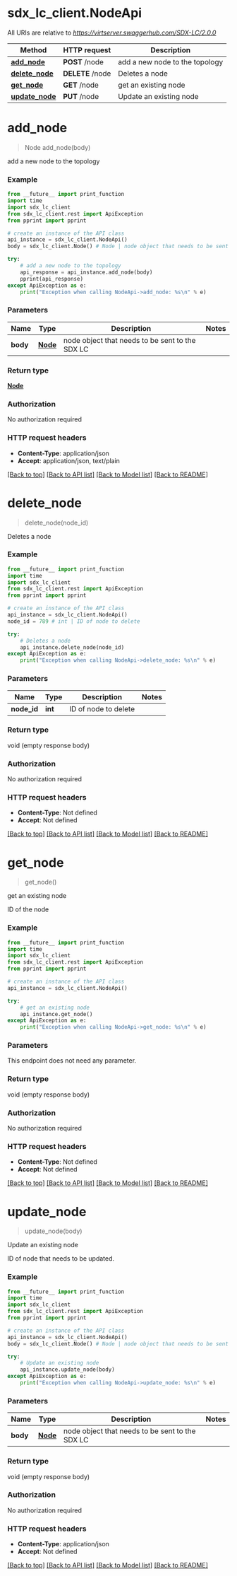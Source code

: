 # sdx_lc_client.NodeApi

All URIs are relative to *https://virtserver.swaggerhub.com/SDX-LC/2.0.0*

Method | HTTP request | Description
------------- | ------------- | -------------
[**add_node**](NodeApi.md#add_node) | **POST** /node | add a new node to the topology
[**delete_node**](NodeApi.md#delete_node) | **DELETE** /node | Deletes a node
[**get_node**](NodeApi.md#get_node) | **GET** /node | get an existing node
[**update_node**](NodeApi.md#update_node) | **PUT** /node | Update an existing node

# **add_node**
> Node add_node(body)

add a new node to the topology

### Example
```python
from __future__ import print_function
import time
import sdx_lc_client
from sdx_lc_client.rest import ApiException
from pprint import pprint

# create an instance of the API class
api_instance = sdx_lc_client.NodeApi()
body = sdx_lc_client.Node() # Node | node object that needs to be sent to the SDX LC

try:
    # add a new node to the topology
    api_response = api_instance.add_node(body)
    pprint(api_response)
except ApiException as e:
    print("Exception when calling NodeApi->add_node: %s\n" % e)
```

### Parameters

Name | Type | Description  | Notes
------------- | ------------- | ------------- | -------------
 **body** | [**Node**](Node.md)| node object that needs to be sent to the SDX LC | 

### Return type

[**Node**](Node.md)

### Authorization

No authorization required

### HTTP request headers

 - **Content-Type**: application/json
 - **Accept**: application/json, text/plain

[[Back to top]](#) [[Back to API list]](../README.md#documentation-for-api-endpoints) [[Back to Model list]](../README.md#documentation-for-models) [[Back to README]](../README.md)

# **delete_node**
> delete_node(node_id)

Deletes a node

### Example
```python
from __future__ import print_function
import time
import sdx_lc_client
from sdx_lc_client.rest import ApiException
from pprint import pprint

# create an instance of the API class
api_instance = sdx_lc_client.NodeApi()
node_id = 789 # int | ID of node to delete

try:
    # Deletes a node
    api_instance.delete_node(node_id)
except ApiException as e:
    print("Exception when calling NodeApi->delete_node: %s\n" % e)
```

### Parameters

Name | Type | Description  | Notes
------------- | ------------- | ------------- | -------------
 **node_id** | **int**| ID of node to delete | 

### Return type

void (empty response body)

### Authorization

No authorization required

### HTTP request headers

 - **Content-Type**: Not defined
 - **Accept**: Not defined

[[Back to top]](#) [[Back to API list]](../README.md#documentation-for-api-endpoints) [[Back to Model list]](../README.md#documentation-for-models) [[Back to README]](../README.md)

# **get_node**
> get_node()

get an existing node

ID of the node

### Example
```python
from __future__ import print_function
import time
import sdx_lc_client
from sdx_lc_client.rest import ApiException
from pprint import pprint

# create an instance of the API class
api_instance = sdx_lc_client.NodeApi()

try:
    # get an existing node
    api_instance.get_node()
except ApiException as e:
    print("Exception when calling NodeApi->get_node: %s\n" % e)
```

### Parameters
This endpoint does not need any parameter.

### Return type

void (empty response body)

### Authorization

No authorization required

### HTTP request headers

 - **Content-Type**: Not defined
 - **Accept**: Not defined

[[Back to top]](#) [[Back to API list]](../README.md#documentation-for-api-endpoints) [[Back to Model list]](../README.md#documentation-for-models) [[Back to README]](../README.md)

# **update_node**
> update_node(body)

Update an existing node

ID of node that needs to be updated.

### Example
```python
from __future__ import print_function
import time
import sdx_lc_client
from sdx_lc_client.rest import ApiException
from pprint import pprint

# create an instance of the API class
api_instance = sdx_lc_client.NodeApi()
body = sdx_lc_client.Node() # Node | node object that needs to be sent to the SDX LC

try:
    # Update an existing node
    api_instance.update_node(body)
except ApiException as e:
    print("Exception when calling NodeApi->update_node: %s\n" % e)
```

### Parameters

Name | Type | Description  | Notes
------------- | ------------- | ------------- | -------------
 **body** | [**Node**](Node.md)| node object that needs to be sent to the SDX LC | 

### Return type

void (empty response body)

### Authorization

No authorization required

### HTTP request headers

 - **Content-Type**: application/json
 - **Accept**: Not defined

[[Back to top]](#) [[Back to API list]](../README.md#documentation-for-api-endpoints) [[Back to Model list]](../README.md#documentation-for-models) [[Back to README]](../README.md)

